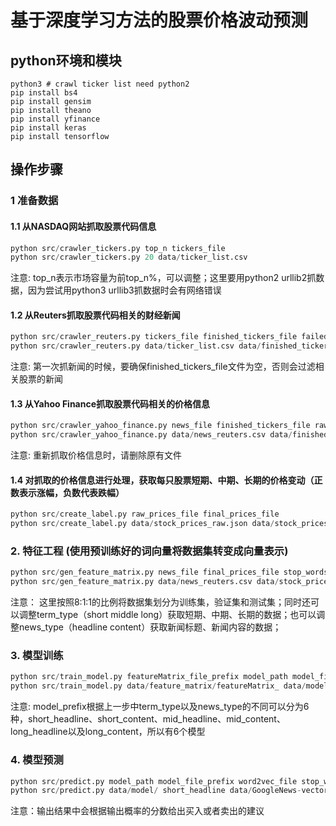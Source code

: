# 基于深度学习方法的股票价格波动预测

## python环境和模块

`python3 # crawl ticker list need python2`  
`pip install bs4`   
`pip install gensim`  
`pip install theano`  
`pip install yfinance`   
`pip install keras`  
`pip install tensorflow`

## 操作步骤

### 1 准备数据

#### 1.1 从NASDAQ网站抓取股票代码信息 

```python
python src/crawler_tickers.py top_n tickers_file
python src/crawler_tickers.py 20 data/ticker_list.csv
```
注意: top_n表示市场容量为前top_n%，可以调整；这里要用python2 urllib2抓数据，因为尝试用python3 urllib3抓数据时会有网络错误

#### 1.2 从Reuters抓取股票代码相关的财经新闻

```python
python src/crawler_reuters.py tickers_file finished_tickers_file failed_tickers_file news_file
python src/crawler_reuters.py data/ticker_list.csv data/finished_tickers.csv data/news_failed_tickers.csv data/news_reuters.csv  
```
注意: 第一次抓新闻的时候，要确保finished_tickers_file文件为空，否则会过滤相关股票的新闻

#### 1.3 从Yahoo Finance抓取股票代码相关的价格信息

```python
python src/crawler_yahoo_finance.py news_file finished_tickers_file raw_prices_file
python src/crawler_yahoo_finance.py data/news_reuters.csv data/finished_tickers.csv data/stock_prices_raw.json
```
注意: 重新抓取价格信息时，请删除原有文件

#### 1.4 对抓取的价格信息进行处理，获取每只股票短期、中期、长期的价格变动（正数表示涨幅，负数代表跌幅）

```python
python src/create_label.py raw_prices_file final_prices_file
python src/create_label.py data/stock_prices_raw.json data/stock_prices_final.json
```

### 2. 特征工程 (使用预训练好的词向量将数据集转变成向量表示)

```python
python src/gen_feature_matrix.py news_file final_prices_file stop_words_file word2vec_file sentense_len output_frefix term_type news_type
python src/gen_feature_matrix.py data/news_reuters.csv data/stock_prices_final.json data/stop_words.txt data/GoogleNews-vectors-negative300.bin 20 data/glove_feature_matrix/featureMatrix_ short headline
```
注意： 这里按照8:1:1的比例将数据集划分为训练集，验证集和测试集；同时还可以调整term_type（short middle long）获取短期、中期、长期的数据；也可以调整news_type（headline content）获取新闻标题、新闻内容的数据；

### 3. 模型训练

```python
python src/train_model.py featureMatrix_file_prefix model_path model_file_prefix
python src/train_model.py data/feature_matrix/featureMatrix_ data/model/ short_headline
```
注意: model_prefix根据上一步中term_type以及news_type的不同可以分为6种，short_headline、short_content、mid_headline、mid_content、long_headline以及long_content，所以有6个模型

### 4. 模型预测

```python
python src/predict.py model_path model_file_prefix word2vec_file stop_words_file sentense_len test_input test_output    
python src/predict.py data/model/ short_headline data/GoogleNews-vectors-negative300.bin data/stop_words.txt 20 data/test_file.txt test_output
```
注意：输出结果中会根据输出概率的分数给出买入或者卖出的建议

